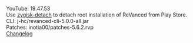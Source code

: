 YouTube: 19.47.53  
Use [zygisk-detach](https://github.com/j-hc/zygisk-detach) to detach root installation of ReVanced from Play Store.  
CLI: j-hc/revanced-cli-5.0.0-all.jar  
Patches: inotia00/patches-5.6.2.rvp  
[Changelog](https://github.com/inotia00/revanced-patches/releases/tag/v5.6.2)  
